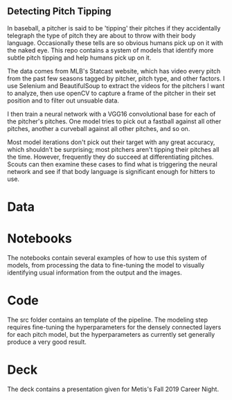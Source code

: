 ## Detecting Pitch Tipping

In baseball, a pitcher is said to be 'tipping' their pitches if they accidentally telegraph the type of pitch they are about to throw with their body language. Occasionally these tells are so obvious humans pick up on it with the naked eye. This repo contains a system of models that identify more subtle pitch tipping and help humans pick up on it.

The data comes from MLB's Statcast website, which has video every pitch from the past few seasons tagged by pitcher, pitch type, and other factors. I use Selenium and BeautifulSoup to extract the videos for the pitchers I want to analyze, then use openCV to capture a frame of the pitcher in their set position and to filter out unsuable data.

I then train a neural network with a VGG16 convolutional base for each of the pitcher's pitches. One model tries to pick out a fastball against all other pitches, another a curveball against all other pitches, and so on.

Most model iterations don't pick out their target with any great accuracy, which shouldn't be surprising; most pitchers aren't tipping their pitches all the time. However, frequently they do succeed at differentiating pitches. Scouts can then examine these cases to find what is triggering the neural network and see if that body language is significant enough for hitters to use.

# Data

# Notebooks

The notebooks contain several examples of how to use this system of models, from processing the data to fine-tuning the model to visually identifying usual information from the output and the images.

# Code

The src folder contains an template of the pipeline. The modeling step requires fine-tuning the hyperparameters for the densely connected layers for each pitch model, but the hyperparameters as currently set generally produce a very good result.

# Deck

The deck contains a presentation given for Metis's Fall 2019 Career Night.
